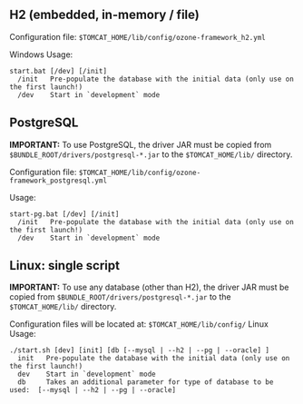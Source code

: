 ## H2 (embedded, in-memory / file)

Configuration file: `$TOMCAT_HOME/lib/config/ozone-framework_h2.yml`

Windows Usage:
```
start.bat [/dev] [/init]
  /init   Pre-populate the database with the initial data (only use on the first launch!)
  /dev    Start in `development` mode
```

## PostgreSQL

__IMPORTANT:__ To use PostgreSQL, the driver JAR must be copied from `$BUNDLE_ROOT/drivers/postgresql-*.jar` to the
`$TOMCAT_HOME/lib/` directory.

Configuration file: `$TOMCAT_HOME/lib/config/ozone-framework_postgresql.yml`

Usage:
```
start-pg.bat [/dev] [/init]
  /init   Pre-populate the database with the initial data (only use on the first launch!)
  /dev    Start in `development` mode
```

## Linux: single script

__IMPORTANT:__ To use any database (other than H2), the driver JAR must be copied from `$BUNDLE_ROOT/drivers/postgresql-*.jar` to the `$TOMCAT_HOME/lib/` directory.

Configuration files will be located at: `$TOMCAT_HOME/lib/config/`
Linux Usage:
```
./start.sh [dev] [init] [db [--mysql | --h2 | --pg | --oracle] ]
  init   Pre-populate the database with the initial data (only use on the first launch!)
  dev    Start in `development` mode
  db	 Takes an additional parameter for type of database to be used:  [--mysql | --h2 | --pg | --oracle]
```
